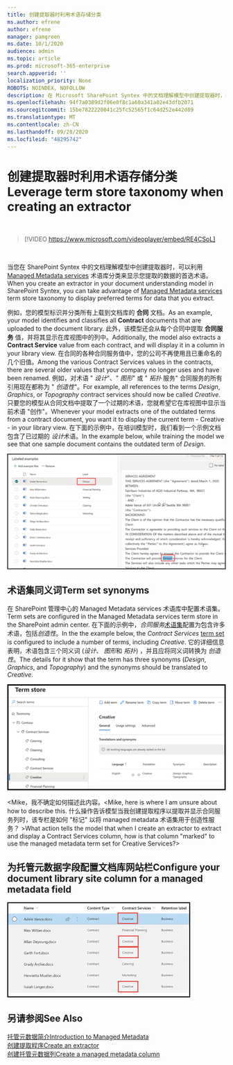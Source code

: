 ```yaml
---
title: 创建提取器时利用术语存储分类
ms.author: efrene
author: efrene
manager: pamgreen
ms.date: 10/1/2020
audience: admin
ms.topic: article
ms.prod: microsoft-365-enterprise
search.appverid: ''
localization_priority: None
ROBOTS: NOINDEX, NOFOLLOW
description: 在 Microsoft SharePoint Syntex 中的文档理解模型中创建提取器时，利用术语库分类。
ms.openlocfilehash: 94f7a0389d2f06e0f8c1a60a341a02e43dfb2071
ms.sourcegitcommit: 15be7822220041c25fc52565f1c64d252e442d89
ms.translationtype: MT
ms.contentlocale: zh-CN
ms.lasthandoff: 09/28/2020
ms.locfileid: "48295742"
---
```

# <a name="leverage-term-store-taxonomy-when-creating-an-extractor"></a><span data-ttu-id="854ff-103">创建提取器时利用术语存储分类</span><span class="sxs-lookup"><span data-stu-id="854ff-103">Leverage term store taxonomy when creating an extractor</span></span>


</br>

> [!VIDEO https://www.microsoft.com/videoplayer/embed/RE4CSoL]

</br>

<span data-ttu-id="854ff-104">当您在 SharePoint Syntex 中的文档理解模型中创建提取器时，可以利用 [Managed Metadata services](https://docs.microsoft.com/sharepoint/managed-metadata#terms) 术语库分类来显示您提取的数据的首选术语。</span><span class="sxs-lookup"><span data-stu-id="854ff-104">When you create an extractor in your document understanding model in SharePoint Syntex, you can take advantage of [Managed Metadata services](https://docs.microsoft.com/sharepoint/managed-metadata#terms) term store taxonomy to display preferred terms for data that you extract.</span></span>  

<span data-ttu-id="854ff-105">例如，您的模型标识并分类所有上载到文档库的 **合同** 文档。</span><span class="sxs-lookup"><span data-stu-id="854ff-105">As an example, your model identifies and classifies all **Contract** documents that are uploaded to the document library.</span></span>  <span data-ttu-id="854ff-106">此外，该模型还会从每个合同中提取 **合同服务** 值，并将其显示在库视图中的列中。</span><span class="sxs-lookup"><span data-stu-id="854ff-106">Additionally, the model also extracts a **Contract Service** value from each contract, and will display it in a column in your library view.</span></span> <span data-ttu-id="854ff-107">在合同的各种合同服务值中，您的公司不再使用且已重命名的几个旧值。</span><span class="sxs-lookup"><span data-stu-id="854ff-107">Among the various Contract Services values in the contracts, there are several older values that your company no longer uses and have been renamed.</span></span> <span data-ttu-id="854ff-108">例如，对术语 " *设计*"、" *图形*" 或 " *拓扑* 服务" 合同服务的所有引用现在都称为 " *创造性*"。</span><span class="sxs-lookup"><span data-stu-id="854ff-108">For example, all references to the terms *Design*, *Graphics*, or *Topography* contract services should now be called *Creative*.</span></span> <span data-ttu-id="854ff-109">只要您的模型从合同文档中提取了一个过期的术语，您就希望它在库视图中显示当前术语 "创作"。</span><span class="sxs-lookup"><span data-stu-id="854ff-109">Whenever your model extracts one of the outdated terms from a contract document, you want it to display the current term - Creative - in your library view.</span></span> <span data-ttu-id="854ff-110">在下面的示例中，在培训模型时，我们看到一个示例文档包含了已过期的 *设计*术语。</span><span class="sxs-lookup"><span data-stu-id="854ff-110">In the example below, while training the model we see that one sample document contains the outdated term of *Design*.</span></span>

   ![术语库](../media/content-understanding/design.png)</br>


## <a name="term-set-synonyms"></a><span data-ttu-id="854ff-112">术语集同义词</span><span class="sxs-lookup"><span data-stu-id="854ff-112">Term set synonyms</span></span> 

<span data-ttu-id="854ff-113">在 SharePoint 管理中心的 Managed Metadata services 术语库中配置术语集。</span><span class="sxs-lookup"><span data-stu-id="854ff-113">Term sets are configured in the Managed Metadata services term store in the SharePoint admin center.</span></span> <span data-ttu-id="854ff-114">在下面的示例中，*合同服务*[术语集](https://docs.microsoft.com/sharepoint/managed-metadata#term-set)配置为包含许多术语，包括*创造性*。</span><span class="sxs-lookup"><span data-stu-id="854ff-114">In the the example below, the *Contract Services* [term set](https://docs.microsoft.com/sharepoint/managed-metadata#term-set) is configured to include a number of terms, including *Creative*.</span></span>  <span data-ttu-id="854ff-115">它的详细信息表明，术语包含三个同义词 (*设计*、 *图形*和 *拓扑*) ，并且应将同义词转换为 *创造性*。</span><span class="sxs-lookup"><span data-stu-id="854ff-115">The details for it show that the term has three synonyms (*Design*, *Graphics*, and *Topography*) and the synonyms should be translated to *Creative*.</span></span>

   ![术语集](../media/content-understanding/term-store.png)</br>

<span data-ttu-id="854ff-117"><Mike，我不确定如何描述此内容。</span><span class="sxs-lookup"><span data-stu-id="854ff-117"><Mike, here is where I am unsure about how to describe this.</span></span>  <span data-ttu-id="854ff-118">什么操作告诉模型当我创建提取程序以提取并显示合同服务列时，该专栏是如何 "标记" 以将 managed metadata 术语集用于创造性服务？ ></span><span class="sxs-lookup"><span data-stu-id="854ff-118">What action tells the model that when I create an extractor to extract and display a Contract Services column, how is that column "marked" to use the managed metadata term set for Creative Services?></span></span>

## <a name="configure-your-document-library-site-column-for-a-managed-metadata-field"></a><span data-ttu-id="854ff-119">为托管元数据字段配置文档库网站栏</span><span class="sxs-lookup"><span data-stu-id="854ff-119">Configure your document library site column for a managed metadata field</span></span>


   ![创建托管元数据](../media/content-understanding/creative.png)</br>

## <a name="see-also"></a><span data-ttu-id="854ff-121">另请参阅</span><span class="sxs-lookup"><span data-stu-id="854ff-121">See Also</span></span>
[<span data-ttu-id="854ff-122">托管元数据简介</span><span class="sxs-lookup"><span data-stu-id="854ff-122">Introduction to Managed Metadata</span></span>](https://docs.microsoft.com/sharepoint/managed-metadata#terms)</br>
[<span data-ttu-id="854ff-123">创建提取程序</span><span class="sxs-lookup"><span data-stu-id="854ff-123">Create an extractor</span></span>](create-an-extractor.md)</br>
[<span data-ttu-id="854ff-124">创建托管元数据列</span><span class="sxs-lookup"><span data-stu-id="854ff-124">Create a managed metadata column</span></span>](https://support.microsoft.com/office/create-a-managed-metadata-column-8fad9e35-a618-4400-b3c7-46f02785d27f?redirectSourcePath=%252farticle%252fc2a06717-8105-4aea-890d-3082853ab7b7&ui=en-US&rs=en-US&ad=US)</br>





